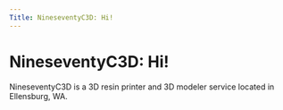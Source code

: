```yaml
---
Title: NineseventyC3D: Hi!
---
```

# NineseventyC3D: Hi!

NineseventyC3D is a 3D resin printer and 3D modeler service located in Ellensburg, WA.
